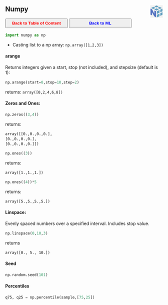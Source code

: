 ## Numpy <img src="../img/numpy_logo.jpg" width="40" height="40" style="float: right;" />

<a><button name="button" style = "color:red;width:200px;height:30px;cursor:pointer" onclick="window.location.href='https://reynier0611.github.io';">**Back to Table of Content**</button></a> <a><button name="button" style = "color:blue;width:200px;height:30px;cursor:pointer" onclick="window.location.href='https://reynier0611.github.io/ml/ml.html';">**Back to ML**</button></a>

```python
import numpy as np
```

- Casting list to a np array: ```np.array([1,2,3])```

#### arange

Returns integers given a start, stop (not included), and stepsize (default is 1):

```python
np.arange(start=0,stop=10,step=2)
```

returns: ```array([0,2,4,6,8])```

#### Zeros and Ones:

```python
np.zeros((3,4))
```

returns:

```
array([[0.,0.,0.,0.],
[0.,0.,0.,0.],
[0.,0.,0.,0.]])
```

```python
np.ones((3))
```

returns:

```
array([1.,1.,1.])
```

```python
np.ones((4))*5
```

returns:

```
array([5.,5.,5.,5.])
```

#### Linspace:

Evenly spaced numbers over a specified interval. Includes stop value.

```python
np.linspace(0,10,3)
```

returns

```
array([0., 5., 10.])
```

#### Seed

```python
np.random.seed(101)
```

#### Percentiles

```python
q75, q25 = np.percentile(sample,[75,25])
```